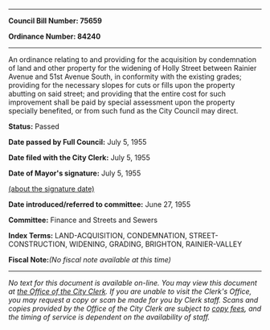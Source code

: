 

********

**Council Bill Number: 75659**
   
**Ordinance Number: 84240**
********

 An ordinance relating to and providing for the acquisition by condemnation of land and other property for the widening of Holly Street between Rainier Avenue and 51st Avenue South, in conformity with the existing grades; providing for the necessary slopes for cuts or fills upon the property abutting on said street; and providing that the entire cost for such improvement shall be paid by special assessment upon the property specially benefited, or from such fund as the City Council may direct.

**Status:** Passed
   
**Date passed by Full Council:** July 5, 1955
   
**Date filed with the City Clerk:** July 5, 1955
   
**Date of Mayor's signature:** July 5, 1955
   
[(about the signature date)](/~public/approvaldate.htm)
   
   
   
**Date introduced/referred to committee:** June 27, 1955
   
**Committee:** Finance and Streets and Sewers
   
   
**Index Terms:** LAND-ACQUISITION, CONDEMNATION, STREET-CONSTRUCTION, WIDENING, GRADING, BRIGHTON, RAINIER-VALLEY

**Fiscal Note:**_(No fiscal note available at this time)_
********

_No text for this document is available on-line. You may view this document at [the Office of the City Clerk](http://www.seattle.gov/leg/clerk/contactUs.htm). If you are unable to visit the Clerk's Office, you may request a copy or scan be made for you by Clerk staff. Scans and copies provided by the Office of the City Clerk are subject to [copy fees](http://clerk.seattle.gov/~public/clerkfees.htm), and the timing of service is dependent on the availability of staff._

